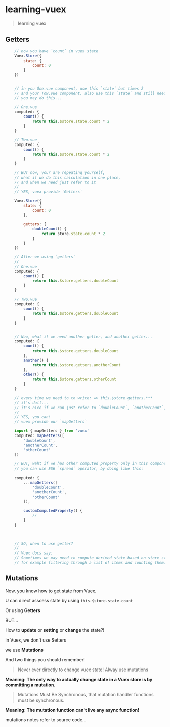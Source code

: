 # learning-vuex

> learning vuex


## Getters
```js
    // now you have `count` in vuex state
    Vuex.Store({
        state: {
            count: 0
        }
    })


    // in you One.vue component, use this `state` but times 2
    // and your Tow.vue component, also use this `state` and still need times 2
    // you may do this...

    // One.vue
    computed: {
        count() {
            return this.$store.state.count * 2
        }
    }

    // Two.vue 
    computed: {
        count() {
            return this.$store.state.count * 2
        }
    }

    // BUT now, your are repeating yourself,
    // what if we do this calculation in one place, 
    // and when we need just refer to it
    // 
    // YES, vuex provide `Getters`

    Vuex.Store({
        state: {
            count: 0
        },

        getters: {
            doubleCount() {
                return store.state.count * 2
            }
        }
    })

    // After we using `getters`
    // 
    // One.vue
    computed: {
        count() {
            return this.$store.getters.doubleCount
        }
    }

    // Two.vue
    computed: {
        count() {
            return this.$store.getters.doubleCount
        }
    }


    // Now, what if we need another getter, and another getter...    
    computed: {
        count() {
            return this.$store.getters.doubleCount
        },
        another() {
            return this.$store.getters.anotherCount 
        },
        other() {
            return this.$store.getters.otherCount
        }
    }
    
    // every time we need to to write: => this.$store.getters.***
    // it's dull...
    // it's nice if we can just refer to `doubleCount`, `anotherCount`, `otherCount`
    // 
    // YES, you can!
    // vuex provide our `mapGetters`

    import { mapGetters } from 'vuex'
    computed: mapGetters([
        'doubleCount',
        'anotherCount',
        'otherCount'
    ])

    // BUT, waht if we has other computed property only in this component?
    // you can use ES6 `spread` operator, by doing like this:
    
    computed: {
        ...mapGetters([
            'doubleCount',
            'anotherCount',
            'otherCount'
        ]),

        customComputedProperty() {
            // 
        }
    }
    
    

    // SO, when to use getter?
    // 
    // Vuex docs say: 
    // Sometimes we may need to compute derived state based on store state, 
    // for example filtering through a list of items and counting them.


```


## Mutations
Now, you know how to get state from Vuex.

U can direct asscess state by using `this.$store.state.count`

Or using **Getters**

BUT...

How to **update** or **setting** or **change** the state?!

in Vuex, we don't use Setters

we use **Mutations**

And two things you should remember!

> Never ever directly to change vuex state! Alway use mutations

**Meaning: The only way to actually change state in a Vuex store is by committing a mutation.**


> Mutations Must Be Synchronous, that mutation handler functions must be synchronous. 

**Meaning: The mutation function can't live any async function!**


mutations notes refer to source code...
